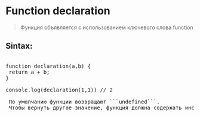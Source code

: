 # Function declaration

> Функция объявляется с использованием ключевого слова function

## Sintax:

<pre>

function declaration(a,b) {
 return a + b;
}

console.log(declaration(1,1)) // 2

 По умолчанию функции возвращают ```undefined```. 
 Чтобы вернуть другое значение, функция должна содержать инструкцию ```return```, которая указывает, какое значение возвращать.
</pre>
